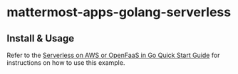 # mattermost-apps-golang-serverless

## Install & Usage

Refer to the [Serverless on AWS or OpenFaaS in Go Quick Start Guide](https://developers.mattermost.com/integrate/apps/quickstart/quick-start-serverless/) for instructions on how to use this example.


